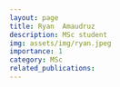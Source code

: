 ```yaml
---
layout: page
title: Ryan  Amaudruz 
description: MSc student
img: assets/img/ryan.jpeg
importance: 1
category: MSc
related_publications: 
---
```


